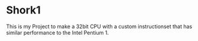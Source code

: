 # Shork1

This is my Project to make a 32bit CPU with a custom instructionset that has similar performance to the Intel Pentium 1.

